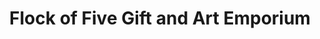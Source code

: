 ---
title: "Flock of Five Gift and Art Emporium"
url: /sulphur/flock-of-five-gift-and-art-emporium/
shop: Kunst
---